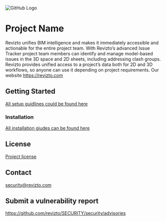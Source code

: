 ![GitHub Logo](https://revizto.com/wp-content/uploads/2020/07/revizto-logo.png)
# Project Name

Revizto unifies BIM intelligence and makes it immediately accessible and actionable for the entire project team. With Revizto’s advanced Issue Tracker project team members can identify and manage model-based issues in the 3D space and 2D sheets, including addressing clash groups. Revizto provides unified access to a project’s data both for 2D and 3D workflows, so anyone can use it depending on project requirements.
Our website https://revizto.com


## Getting Started

[All setup guidlines could be found here](https://help.revizto.com/hc/en-us/categories/360000126056-Getting-started)


### Installation

[All installation giudes can be found here](https://help.revizto.com/hc/en-us/articles/360001466955-Installing-Revizto)


## License

[Project license](https://revizto.com/en/eula/)


## Contact

security@revizto.com

## Submit a vulnerability report
https://github.com/revizto/SECURITY/security/advisories

